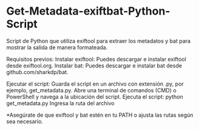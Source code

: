 # Get-Metadata-exiftbat-Python-Script
Script de Python que utiliza exiftool para extraer los metadatos y bat para mostrar la salida de manera formateada.

Requisitos previos:
Instalar exiftool: Puedes descargar e instalar exiftool desde exiftool.org.
Instalar bat: Puedes descargar e instalar bat desde github.com/sharkdp/bat.

Ejecutar el script:
Guarda el script en un archivo con extensión .py, por ejemplo, get_metadata.py.
Abre una terminal de comandos (CMD) o PowerShell y navega a la ubicación del script.
Ejecuta el script: python get_metadata.py
Ingresa la ruta del archivo

*Asegúrate de que exiftool y bat estén en tu PATH o ajusta las rutas según sea necesario.
